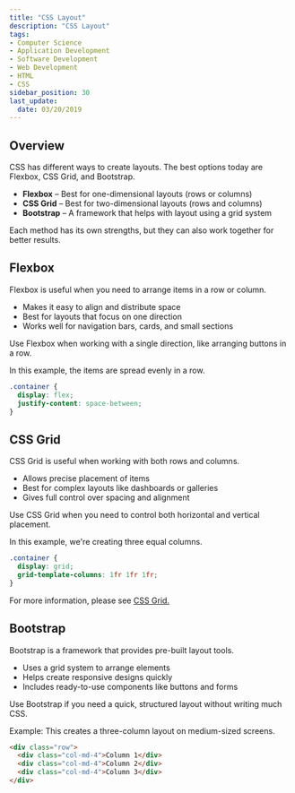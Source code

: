 ```yaml
---
title: "CSS Layout"
description: "CSS Layout"
tags: 
- Computer Science
- Application Development
- Software Development
- Web Development
- HTML
- CSS
sidebar_position: 30
last_update:
  date: 03/20/2019
---
```


## Overview

CSS has different ways to create layouts. The best options today are Flexbox, CSS Grid, and Bootstrap.  

- **Flexbox** – Best for one-dimensional layouts (rows or columns)  
- **CSS Grid** – Best for two-dimensional layouts (rows and columns)  
- **Bootstrap** – A framework that helps with layout using a grid system  

Each method has its own strengths, but they can also work together for better results. 

## Flexbox  

Flexbox is useful when you need to arrange items in a row or column.  

- Makes it easy to align and distribute space  
- Best for layouts that focus on one direction  
- Works well for navigation bars, cards, and small sections  

Use Flexbox when working with a single direction, like arranging buttons in a row.  

In this example, the items are spread evenly in a row.

```css
.container {
  display: flex;
  justify-content: space-between;
}
```


## CSS Grid  

CSS Grid is useful when working with both rows and columns.  

- Allows precise placement of items  
- Best for complex layouts like dashboards or galleries  
- Gives full control over spacing and alignment  

Use CSS Grid when you need to control both horizontal and vertical placement.  

In this example, we're creating three equal columns.  

```css
.container {
  display: grid;
  grid-template-columns: 1fr 1fr 1fr;
}
```

For more information, please see [CSS Grid.](/docs/021-Software-Engineering/009-Web-Development/031-CSS-Grid.md)

## Bootstrap  

Bootstrap is a framework that provides pre-built layout tools.  

- Uses a grid system to arrange elements  
- Helps create responsive designs quickly  
- Includes ready-to-use components like buttons and forms  

Use Bootstrap if you need a quick, structured layout without writing much CSS.  

Example: This creates a three-column layout on medium-sized screens. 

```html
<div class="row">
  <div class="col-md-4">Column 1</div>
  <div class="col-md-4">Column 2</div>
  <div class="col-md-4">Column 3</div>
</div>
```


